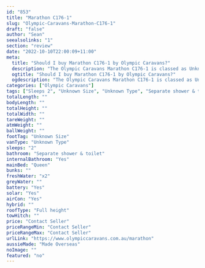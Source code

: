 ```yaml
---
id: "853"
title: "Marathon C176-1"
slug: "Olympic-Caravans-Marathon-C176-1"
draft: "false"
author: "Sean"
seealsolinks: "1"
section: "review"
date: "2022-10-10T22:00:09+11:00"
meta:
  title: "Should I buy Marathon C176-1 by Olympic Caravans?"
  description: "The Olympic Caravans Marathon C176-1 is classed as Unknown Type, and sleeps 2 people. It is Made Overseas and comes in at Unknown Size. It generally has Separate shower & toilet."
  ogtitle: "Should I buy Marathon C176-1 by Olympic Caravans?"
  ogdescription: "The Olympic Caravans Marathon C176-1 is classed as Unknown Type, and sleeps 2 people. It is Made Overseas and comes in at Unknown Size. It generally has Separate shower & toilet."
categories: ["Olympic Caravans"]
tags: ["Sleeps 2", "Unknown Size", "Unknown Type", "Separate shower & toilet", "Full height", "Price Unknown", "Made Overseas"]
totalLength: ""
bodyLength: ""
totalHeight: ""
totalWidth: ""
tareWeight: ""
atmWeight: ""
ballWeight: ""
footTag: "Unknown Size"
vanType: "Unknown Type"
sleeps: "2"
bathroom: "Separate shower & toilet"
internalBathroom: "Yes"
mainBed: "Queen"
bunks: ""
freshWater: "x2"
greyWater: ""
battery: "Yes"
solar: "Yes"
airCon: "Yes"
hybrid: ""
roofType: "Full height"
towHitch: ""
price: "Contact Seller"
priceRangeMin: "Contact Seller"
priceRangeMax: "Contact Seller"
urlLink: "https://www.olympiccaravans.com.au/marathon"
aussieMade: "Made Overseas"
noImage: ""
featured: "no"
---
```


